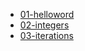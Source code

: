 - [01-helloword](01-helloworld/01_hello_world.md)
- [02-integers](02-integers/02_adder.md)
- [03-iterations](03-iterations/03-iterations.md)

[comment]: <> (- [03-integers]&#40;02-integers/02_adder.md&#41;)
